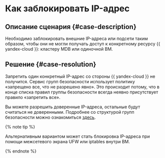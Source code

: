 # Как заблокировать IP-адрес


## Описание сценария {#case-description}

Необходимо заблокировать внешние IP-адреса или подсети таким образом, чтобы они не могли получать доступ к конкретному ресурсу {{ yandex-cloud }}: кластеру MDB или одиночной ВМ.

## Решение {#case-resolution}

Запретить один конкретный IP-адрес со стороны {{ yandex-cloud }} не получится. Cервис групп безопасности использует политику «запрещено все, что не разрешено явно». Это происходит потому, что в конце списка правил группы безопасности всегда неявно присутствует правило «запретить все».

Вы можете разрешить доверенные IP-адреса, остальные будут считаться не доверенными. Подробнее со структурой групп безопасности можно ознакомиться [здесь](../../../vpc/concepts/security-groups.md#security-groups-structure).

{% note tip %}

Альтернативным вариантом может стать блокировка IP-адреса при помощи межсетевого экрана UFW или iptables внутри ВМ.

{% endnote %}